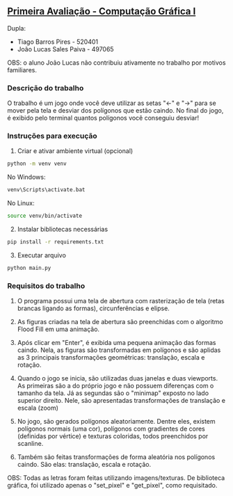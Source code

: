 ## [Primeira Avaliação - Computação Gráfica I](http://www.lia.ufc.br/~yuri/20231/cg/trabcg1.html)

Dupla:
- Tiago Barros Pires - 520401
- João Lucas Sales Paiva - 497065

OBS: o aluno João Lucas não contribuiu ativamente no trabalho por motivos familiares.


### Descrição do trabalho

O trabalho é um jogo onde você deve utilizar as setas "<-" e "->" para se mover pela tela e desviar dos polígonos que estão caindo. No final do jogo, é exibido pelo terminal quantos polígonos você conseguiu desviar!


### Instruções para execução

1. Criar e ativar ambiente virtual (opcional)

```sh
python -m venv venv
```

No Windows:

```sh
venv\Scripts\activate.bat
```

No Linux:

```sh
source venv/bin/activate
```

2. Instalar bibliotecas necessárias

```sh
pip install -r requirements.txt
```

3. Executar arquivo

```sh
python main.py
```


### Requisitos do trabalho

1. O programa possui uma tela de abertura com rasterização de tela (retas brancas ligando as formas), circunferências e elipse. 

2. As figuras criadas na tela de abertura são preenchidas com o algoritmo Flood Fill em uma animação.

3. Após clicar em "Enter", é exibida uma pequena animação das formas caindo. Nela, as figuras são transformadas em polígonos e são aplidas as 3 principais transformações geométricas: translação, escala e rotação.

4. Quando o jogo se inicia, são utilizadas duas janelas e duas viewports. As primeiras são a do próprio jogo e não possuem diferenças com o tamanho da tela. Já as segundas são o "minimap" exposto no lado superior direito. Nele, são apresentadas transformações de translação e escala (zoom)

5. No jogo, são gerados polígonos aleatoriamente. Dentre eles, existem polígonos normais (uma cor), polígonos com gradientes de cores (definidas por vértice) e texturas coloridas, todos preenchidos por scanline.

6. Também são feitas transformações de forma aleatória nos polígonos caindo. São elas: translação, escala e rotação.

OBS: Todas as letras foram feitas utilizando imagens/texturas. De biblioteca gráfica, foi utilizado apenas o "set_pixel" e "get_pixel", como requisitado.
